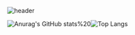 ![header](https://capsule-render.vercel.app/api?type=slice&color=auto&height=300&section=header&text=SEO%20YOUNG%20HO&desc=Positive%20Developer!&descSize=25&fontAlignY=30&descAlignY=45&fontSize=50&rotate=19&fontAlign=70&descAlign=79.3)

![Anurag's GitHub stats](https://github-readme-stats.vercel.app/api?username=0Hoxy&theme=default&show_icons=true)%20![Top Langs](https://github-readme-stats.vercel.app/api/top-langs/?username=anuraghazra&layout=compact)

